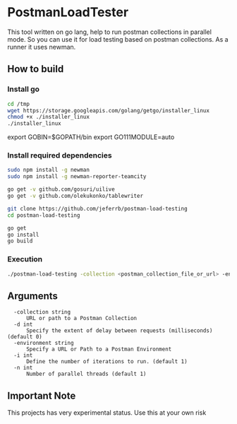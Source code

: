 # PostmanLoadTester
This tool written on go lang, help to run postman collections in parallel mode. So you can use it for load testing based on postman collections. 
As a runner it uses newman.

## How to build

### Install go

```bash
cd /tmp
wget https://storage.googleapis.com/golang/getgo/installer_linux
chmod +x ./installer_linux
./installer_linux
```

export GOBIN=$GOPATH/bin
export GO111MODULE=auto


### Install required dependencies
```bash
sudo npm install -g newman
sudo npm install -g newman-reporter-teamcity
```

```bash
go get -v github.com/gosuri/uilive
go get -v github.com/olekukonko/tablewriter
```

```bash
git clone https://github.com/jeferrb/postman-load-testing
cd postman-load-testing

go get
go install
go build
```


### Execution
```bash
./postman-load-testing -collection <postman_collection_file_or_url> -environment <postman_environment_file_or_url> -i <number_of_iterations> -n <number_of_threads> -d <delay_between_requests_in_miliseconds>
```

## Arguments

```
  -collection string
      URL or path to a Postman Collection
  -d int
      Specify the extent of delay between requests (milliseconds) (default 0)
  -environment string
      Specify a URL or Path to a Postman Environment
  -i int
      Define the number of iterations to run. (default 1)
  -n int
      Number of parallel threads (default 1)
```

## Important Note

This projects has very experimental status. Use this at your own risk
